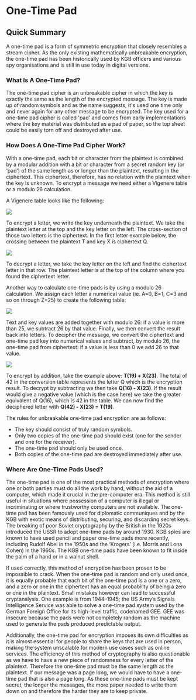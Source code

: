 # One-Time Pad

## Quick Summary
A one-time pad is a form of symmetric encryption that closely resembles a stream cipher. As the only existing mathematically unbreakable encryption, the one-time pad has been historically used by KGB officers and various spy organisations and is still in use today in digital versions.

### What Is A One-Time Pad?
The one-time pad cipher is an unbreakable cipher in which the key is exactly the same as the length of the encrypted message. The key is made up of random symbols and as the name suggests, it's used one time only and never again for any other message to be encrypted. The key used for a one-time pad cipher is called 'pad' and comes from early implementations where the key material was distributed as a pad of paper, so the top sheet could be easily torn off and destroyed after use.

### How Does A One-Time Pad Cipher Work?
With a one-time pad, each bit or character from the plaintext is combined by a modular addition with a bit or character from a secret random key (or ‘pad’) of the same length as or longer than the plaintext, resulting in the ciphertext. This ciphertext, therefore, has no relation with the plaintext when the key is unknown. To encrypt a message we need either a Vigenere table or a modulo 26 calculation.

A Vigenere table looks like the following:

<img src="https://il-labforge-assets.origin.immersivelabs.team/uploads/ITvvxTrxW2ckTujfeMdY5-DaY2LMndi0_vjczJp2RuA.png">

To encrypt a letter, we write the key underneath the plaintext. We take the plaintext letter at the top and the key letter on the left. The cross-section of those two letters is the ciphertext. In the first letter example below, the crossing between the plaintext T and key X is ciphertext Q.

<img src="https://il-labforge-assets.origin.immersivelabs.team/uploads/M7M1QD1h0ghH1J_WSkp4iIF1lBme_ZEtQ0vsuK22E_M.png">

To decrypt a letter, we take the key letter on the left and find the ciphertext letter in that row. The plaintext letter is at the top of the column where you found the ciphertext letter.

Another way to calculate one-time pads is by using a modulo 26 calculation. We assign each letter a numerical value (ie. A=0, B=1, C=3 and so on through Z=25) to create the following table:

<img src="https://il-labforge-assets.origin.immersivelabs.team/uploads/GOxG6M3sI4_Ym2DMJlLqb_Ymp_-qUo9TYxUIaCP5BtM.png">

Text and key values are added together with modulo 26: if a value is more than 25, we subtract 26 by that value. Finally, we then convert the result back into letters. To decipher the message, we convert the ciphertext and one-time pad key into numerical values and subtract, by modulo 26, the one-time pad from ciphertext: if a value is less than 0 we add 26 to that value.

<img src="https://il-labforge-assets.origin.immersivelabs.team/uploads/FNwX8cBRaDoKFaVZBI99wJXqvzGWiZT1zMf-3BNzoa0.png">

To encrypt by addition, take the example above: **T(19) + X(23)**. The total of 42 in the conversion table represents the letter Q which is the encryption result. To decrypt by subtracting we then take **Q(16) - X(23)**. If the result would give a negative value (which is the case here) we take the greater equivalent of Q(16), which is 42 in the table. We can now find the deciphered letter with **Q(42) - X(23) = T(19)**.

The rules for unbreakable one-time pad encryption are as follows:

* The key should consist of truly random symbols.
* Only two copies of the one-time pad should exist (one for the sender and one for the receiver).
* The one-time pad should only be used once.
* Both copies of the one-time pad are destroyed immediately after use.

### Where Are One-Time Pads Used?
The one-time pad is one of the most practical methods of encryption where one or both parties must do all the work by hand, without the aid of a computer, which made it crucial in the pre-computer era. This method is still useful in situations where possession of a computer is illegal or incriminating or where trustworthy computers are not available. The one-time pad has been famously used for diplomatic communiques and by the KGB with exotic means of distributing, securing, and discarding secret keys. The breaking of poor Soviet cryptography by the British in the 1920s introduced the USSR to adopt one-time pads by around 1930. KGB spies are known to have used pencil and paper one-time pads more recently, including Rudolf Abel in the 1950s and the ‘Krogers’ (i.e. Morris and Lona Cohen) in the 1960s. The KGB one-time pads have been known to fit inside the palm of a hand or in a walnut shell.

If used correctly, this method of encryption has been proven to be impossible to crack. When the one-time pad is random and only used once, it is equally probable that each bit of the one-time pad is a one or a zero, and a zero or one in the ciphertext has an equal probability of being a zero or one in the plaintext. Small mistakes however can lead to successful cryptanalysis. One example is from 1944–1945; the US Army’s Signals Intelligence Service was able to solve a one-time pad system used by the German Foreign Office for its high-level traffic, codenamed GEE. GEE was insecure because the pads were not completely random as the machine used to generate the pads produced predictable output.

Additionally, the one-time pad for encryption imposes its own difficulties as it is almost essential for people to share the keys that are used in person, making the system unscalable for modern use cases such as online services. The efficiency of this method of cryptography is also questionable as we have to have a new piece of randomness for every letter of the plaintext. Therefore the one-time pad must be the same length as the plaintext. If our message was a page long, we would have to have a one-time pad that is also a page long. As these one-time pads must be kept secret, the longer the messages, the more paper needed to write them down on and therefore the harder they are to keep private.